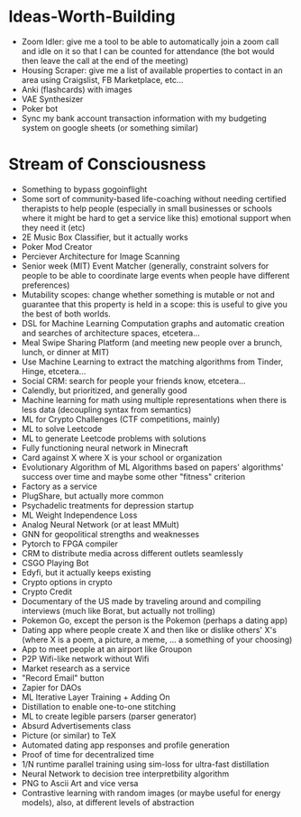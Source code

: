 # Ideas-Worth-Building
- Zoom Idler: give me a tool to be able to automatically join a zoom call and idle on it so that I can be counted for attendance (the bot would then leave the call at the end of the meeting)
- Housing Scraper: give me a list of available properties to contact in an area using Craigslist, FB Marketplace, etc...
- Anki (flashcards) with images
- VAE Synthesizer
- Poker bot
- Sync my bank account transaction information with my budgeting system on google sheets (or something similar)

# Stream of Consciousness
- Something to bypass gogoinflight
- Some sort of community-based life-coaching without needing certified therapists to help people (especially in small businesses or schools where it might be hard to get a service like this) emotional support when they need it (etc)
- 2E Music Box Classifier, but it actually works
- Poker Mod Creator
- Perciever Architecture for Image Scanning
- Senior week (MIT) Event Matcher (generally, constraint solvers for people to be able to coordinate large events when people have different preferences)
- Mutability scopes: change whether something is mutable or not and guarantee that this property is held in a scope: this is useful to give you the best of both worlds.
- DSL for Machine Learning Computation graphs and automatic creation and searches of architecture spaces, etcetera...
- Meal Swipe Sharing Platform (and meeting new people over a brunch, lunch, or dinner at MIT)
- Use Machine Learning to extract the matching algorithms from Tinder, Hinge, etcetera...
- Social CRM: search for people your friends know, etcetera...
- Calendly, but prioritized, and generally good
- Machine learning for math using multiple representations when there is less data (decoupling syntax from semantics)
- ML for Crypto Challenges (CTF competitions, mainly)
- ML to solve Leetcode
- ML to generate Leetcode problems with solutions
- Fully functioning neural network in Minecraft
- Card against X where X is your school or organization
- Evolutionary Algorithm of ML Algorithms based on papers' algorithms' success over time and maybe some other "fitness" criterion
- Factory as a service
- PlugShare, but actually more common
- Psychadelic treatments for depression startup
- ML Weight Independence Loss
- Analog Neural Network (or at least MMult)
- GNN for geopolitical strengths and weaknesses
- Pytorch to FPGA compiler
- CRM to distribute media across different outlets seamlessly
- CSGO Playing Bot
- Edyfi, but it actually keeps existing
- Crypto options in crypto
- Crypto Credit
- Documentary of the US made by traveling around and compiling interviews (much like Borat, but actually not trolling)
- Pokemon Go, except the person is the Pokemon (perhaps a dating app)
- Dating app where people create X and then like or dislike others' X's (where X is a poem, a picture, a meme, ... a something of your choosing)
- App to meet people at an airport like Groupon
- P2P Wifi-like network without Wifi
- Market research as a service
- "Record Email" button
- Zapier for DAOs
- ML Iterative Layer Training + Adding On
- Distillation to enable one-to-one stitching
- ML to create legible parsers (parser generator)
- Absurd Advertisements class
- Picture (or similar) to TeX
- Automated dating app responses and profile generation
- Proof of time for decentralized time
- 1/N runtime parallel training using sim-loss for ultra-fast distillation
- Neural Network to decision tree interpretbility algorithm
- PNG to Ascii Art and vice versa
- Contrastive learning with random images (or maybe useful for energy models), also, at different levels of abstraction
